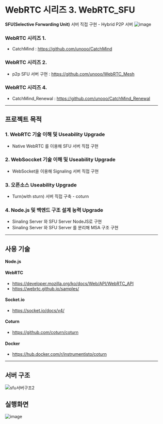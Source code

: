# WebRTC 시리즈 3. WebRTC_SFU
**SFU(Selective Forwarding Unit)** 서버 직접 구현 - Hybrid P2P 서버
![image](https://user-images.githubusercontent.com/30948477/147924185-dedabd4b-7c91-4c99-9b73-b43f028fb643.png)

###  WebRTC 시리즈 1.
+ CatchMind : https://github.com/unooo/CatchMind
###  WebRTC 시리즈 2. 
+ p2p SFU 서버 구현 :  https://github.com/unooo/WebRTC_Mesh
###  WebRTC 시리즈 4. 
+ CatchMind_Renewal :  https://github.com/unooo/CatchMind_Renewal

---
## 프로젝트 목적
### 1. WebRTC 기술 이해 및 Useability Upgrade
   - Native WebRTC 를 이용해 SFU 서버 직접 구현
### 2. WebSoccket 기술 이해 및 Useability Upgrade
   - WebSocket을 이용해 Signaling 서버 직접 구현
### 3. 오픈소스 Useability Upgrade
   - Turn(with sturn) 서버 직접 구축 - coturn
### 4. Node.js 및 백엔드 구조 설계 능력 Upgrade
   - Sinaling Server 와 SFU Server NodeJS로 구현
   - Sinaling Server 와 SFU Server 를 분리해 MSA 구조 구현
---
## 사용 기술

#### Node.js

#### WebRTC
- https://developer.mozilla.org/ko/docs/Web/API/WebRTC_API
- https://webrtc.github.io/samples/
#### Socket.io
- https://socket.io/docs/v4/
#### Coturn
- https://github.com/coturn/coturn
#### Docker
- https://hub.docker.com/r/instrumentisto/coturn
---
## 서버 구조

![sfu서버구조2](https://user-images.githubusercontent.com/30948477/147922715-e8815849-0442-4ea2-87c4-772164c4fcfc.jpg)

## 실행화면
![image](https://user-images.githubusercontent.com/30948477/150794069-49fb70eb-56e9-45cb-ac35-b809ed1789f0.png)

